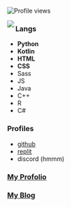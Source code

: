 ![Profile views](https://gpvc.arturio.dev/iop3)

<img src="https://github.com/iop3/iop3/blob/master/github-metrics.svg" align="left">

### Langs
- **Python**
- **Kotlin**
- **HTML**
- **CSS**
- Sass
- JS
- Java
- C++
- R
- C#

### Profiles
- [github](https://github.com/iop3)
- [replit](https://replit.com/@IOP3)
- discord (hmmm)

### [My Profolio](https://iop3.is-a.dev)

### [My Blog](http://blog.iop3.dev)
